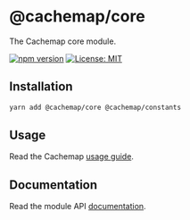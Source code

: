 # @cachemap/core

The Cachemap core module.

[![npm version](https://badge.fury.io/js/%40cachemap%2Fcore.svg)](https://badge.fury.io/js/%40cachemap%2Fcore)
[![License: MIT](https://img.shields.io/badge/License-MIT-yellow.svg)](LICENSE)

## Installation

```bash
yarn add @cachemap/core @cachemap/constants
```

## Usage

Read the Cachemap [usage guide](../../README.md#usage).

## Documentation

Read the module API [documentation](docs/README.md).

